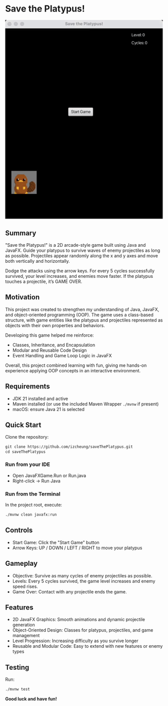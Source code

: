 # Save the Platypus!

![SaveThePlatypusGif](assets/SaveThePlatypus.gif)

## Summary

"Save the Platypus!" is a 2D arcade-style game built using Java and JavaFX. Guide your platypus to survive waves of enemy projectiles as long as possible. Projectiles appear randomly along the x and y axes and move both vertically and horizontally.

Dodge the attacks using the arrow keys. For every 5 cycles successfully survived, your level increases, and enemies move faster. If the platypus touches a projectile, it’s GAME OVER.

## Motivation

This project was created to strengthen my understanding of Java, JavaFX, and object-oriented programming (OOP). The game uses a class-based structure, with game entities like the platypus and projectiles represented as objects with their own properties and behaviors.

Developing this game helped me reinforce:

- Classes, Inheritance, and Encapsulation
- Modular and Reusable Code Design
- Event Handling and Game Loop Logic in JavaFX

Overall, this project combined learning with fun, giving me hands-on experience applying OOP concepts in an interactive environment.

## Requirements

- JDK 21 installed and active
- Maven installed (or use the included Maven Wrapper `./mvnw` if present)
- macOS: ensure Java 21 is selected

## Quick Start

Clone the repository:

```
git clone https://github.com/izcheung/saveThePlatypus.git
cd saveThePlatypus
```

### Run from your IDE

- Open JavaFXGame.Run or Run.java
- Right-click → Run Java

### Run from the Terminal

In the project root, execute:

```bash
./mvnw clean javafx:run
```

## Controls

- Start Game: Click the "Start Game" button
- Arrow Keys: UP / DOWN / LEFT / RIGHT to move your platypus

## Gameplay

- Objective: Survive as many cycles of enemy projectiles as possible.
- Levels: Every 5 cycles survived, the game level increases and enemy speed rises.
- Game Over: Contact with any projectile ends the game.

## Features

- 2D JavaFX Graphics: Smooth animations and dynamic projectile generation
- Object-Oriented Design: Classes for platypus, projectiles, and game management
- Level Progression: Increasing difficulty as you survive longer
- Reusable and Modular Code: Easy to extend with new features or enemy types

## Testing

Run:

```bash
./mvnw test
```

<b> Good luck and have fun! </b>
